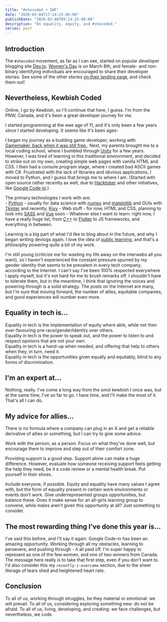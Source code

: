 ```yaml
---
title: "#shecoded + IWF"
date: "2020-03-04T17:14:25-08:00"
publishDate: "2020-03-08T09:14:25-08:00"
description: "On equality, equity, and #shecoded."
series: post
---
```


## Introduction
The `#shecoded` movement, as far as I can see, started on popular developer blogging site [Dev.to](https://dev.to). 
[Women's Day](https://www.internationalwomensday.com/) is on March 8th, and female- and non-binary identifying individuals are encouraged to share their developer stories. See some of the other stories [on their landing page](https://dev.to/shecoded), and check them out!

## Nevertheless, Kewbish Coded
Online, I go by Kewbish, so I'll continue that here, I guess. I'm from the PNW, Canada, and it's been a great developer journey for me.  

I started programming at the wee age of 11, and it's only been a few years since I started developing. It seems like it's been ages-  

I began my journey as a budding game developer, working with [Gamemaker, back when it was still free.](https://www.yoyogames.com/gamemaker). Next, my parents brought me to a local coding school, where I bumbled through [Unity](https://unity.com) for a few years. However, I was tired of learning in this traditional environment, and decided to strike out on my own, creating simple web pages with vanilla HTML and CSS. I then had a console program stage, where I created bad ASCII games with C#. Frustrated with the lack of libraries and obvious applications, I moved to Python, and I guess that brings me to where I am. (Started with open source rather recently as well, due to [Hacktober](https://hacktoberfest.digitalocean.com) and other initiatives, like [Google Code-in](https://kewbish.github.io/blog/posts/200214//).)

The primary technologies I work with are:  
	- [Python](https://python.org) - usually for data science with [numpy](https://numpy.org) and [matplotlib](https://matplotlib.org) and GUIs with [Tkinter](https://wiki.python.org/moin/TkInter) and recently, [Kivy](https://kivy.org)
	- Web stuff - for now, HTML and CSS, planning to look into [SASS](https://sass-lang.com) and [Vue](https://vuejs.org) soon
	- Whatever else I want to learn: right now, I have a really huge list, from [C++](https://isocpp.org) to [Flutter](https://flutter.dev) to JS frameworks, and everything in between.

Learning is a big part of what I'd like to blog about in the future, and why I began writing devlogs again. I love the idea of [public learning](https://www.swyx.io/writing/learn-in-public/), and that's a philosophy powering quite a bit of my work.  

I'm still young (criticize me for wasting my life away on the interwebs all you want), so I haven't experienced the constant pressure spurred by my gender identity that seems to be prevalent in every tech company, according to the Internet. I can't say I've been 100% respected everywhere I apply myself, but it's not hard for me to brush remarks off. I shouldn't have to tolerate them, but in the meantime, I think that ignoring the voices and powering through is a solid strategy. The posts on the Internet are many, but I'm sure that moving forward, the number of allies, equitable companies, and good experiences will number even more. 

## Equality in tech is…
Equality in tech is the implementation of equity where able, while not then over-favouring one race/gender/identity over others.  
Equality in tech is the power to speak out, and the power to listen to and respect opinions that are not your own.  
Equality in tech is a hand-up when needed, and offering that help to others when they, in turn, need it.  
Equality in tech is the opportunities given equally and equitably, blind to any forms of discrimination.  

## I'm an expert at…
Nothing, really. I've come a long way from the smol kewbish I once was, but at the same time, I've so far to go. I have time, and I'll make the most of it. That's all I can do.  

## My advice for allies…
There is no formula where a company can plug in an X and get a reliable derivative of allies or something, but I can try to give some advice.  

Work with the person, as a person. Focus on what they've done well, but encourage them to improve and step out of their comfort zone.  

Providing support is a good step. Support alone can make a huge difference. However, evaluate how someone receiving support feels getting the help they need, be it a code review or a mental health break. Put yourself in their shoes.  

Include everyone, if possible. Equity and equality have many values I agree with, but the form of equality present in certain work environments or events don't work. Give underrepresented groups opportunities, but balance these. Does it make sense for an all-girls learning group to convene, while males aren't given this opportunity at all? Just something to consider.  

## The most rewarding thing I've done this year is…
I've said this before, and I'll say it again: Google Code-in has been an amazing opportunity. Working through all my obstacles, learning to persevere, and pushing through - it all paid off. I'm super happy to represent as one of the few women, and one of two winners from Canada. The message here really is to take that first step, even if you don't want to. I'd also consider this my `recently-i-overcame` section, due to the sheer literage of tears shed and heightened heart rate.  

## Conclusion
To all of us, working through struggles, be they material or emotional: we will prevail. To all of us, considering exploring something new: do not be afraid. To all of us, living, developing, and creating: we face challenges, but nevertheless, we code.